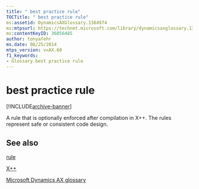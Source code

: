 ```yaml
---
title: " best practice rule"
TOCTitle: " best practice rule"
ms:assetid: DynamicsAXGlossary.1364974
ms:mtpsurl: https://technet.microsoft.com/library/dynamicsaxglossary.1364974(v=AX.60)
ms:contentKeyID: 36056485
author: tonyafehr
ms.date: 08/25/2014
mtps_version: v=AX.60
f1_keywords:
- Glossary.best practice rule
---
```


# best practice rule


[!INCLUDE[archive-banner](includes/archive-banner.md)]

A rule that is optionally enforced after compilation in X++. The rules represent safe or consistent code design.

## See also

[rule](rule.md)

[X++](x_1.md)

[Microsoft Dynamics AX glossary](glossary/microsoft-dynamics-ax-glossary.md)

  


